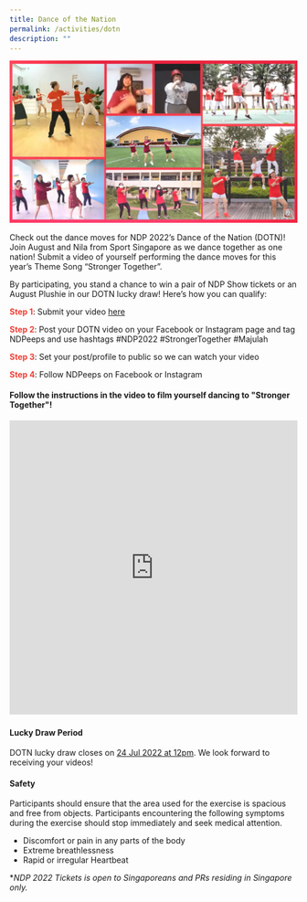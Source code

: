```yaml
---
title: Dance of the Nation
permalink: /activities/dotn
description: ""
---
```

![](/images/DOTN-Cover.jpg)

Check out the dance moves for NDP 2022’s Dance of the Nation (DOTN)! Join August and Nila from Sport Singapore as we dance together as one nation! Submit a video of yourself performing the dance moves for this year’s Theme Song “Stronger Together”.

By participating, you stand a chance to win a pair of NDP Show tickets or an August Plushie in our DOTN lucky draw! Here’s how you can qualify: 

**<font color="#ee3e35">Step 1</font>**: Submit your video <a href="https://unearthedproductions.com.sg/ndp-2022-dotn/" target="_blank">here</a> 

**<font color="#ee3e35">Step 2</font>**: Post your DOTN video on your Facebook or Instagram page and tag NDPeeps and use hashtags #NDP2022 #StrongerTogether #Majulah

**<font color="#ee3e35">Step 3</font>**: Set your post/profile to public so we can watch your video 

**<font color="#ee3e35">Step 4</font>**: Follow NDPeeps on Facebook or Instagram  


#### Follow the instructions in the video to film yourself dancing to "Stronger Together"!

<iframe width="100%" frameborder="0" height="515" src="https://www.youtube.com/embed/uoOK-y3YsHk" title="VOTN Instructions" frameborder="0" allowfullscreen></iframe>

#### Lucky Draw Period
DOTN lucky draw closes on <u>24 Jul 2022 at 12pm</u>. We look forward to receiving your videos!

#### Safety
Participants should ensure that the area used for the exercise is spacious and free from objects. Participants encountering the following symptoms during the exercise should stop immediately and seek medical attention.

- Discomfort or pain in any parts of the body
- Extreme breathlessness
- Rapid or irregular Heartbeat

**NDP 2022 Tickets is open to Singaporeans and PRs residing in Singapore only.*